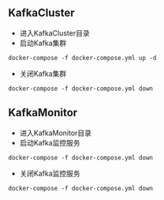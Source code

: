 

## KafkaCluster
- 进入KafkaCluster目录
- 启动Kafka集群
```
docker-compose -f docker-compose.yml up -d
```
- 关闭Kafka集群
```
docker-compose -f docker-compose.yml down
```

## KafkaMonitor
- 进入KafkaMonitor目录
- 启动Kafka监控服务
```
docker-compose -f docker-compose.yml down
```
- 关闭Kafka监控服务
```
docker-compose -f docker-compose.yml down
```
